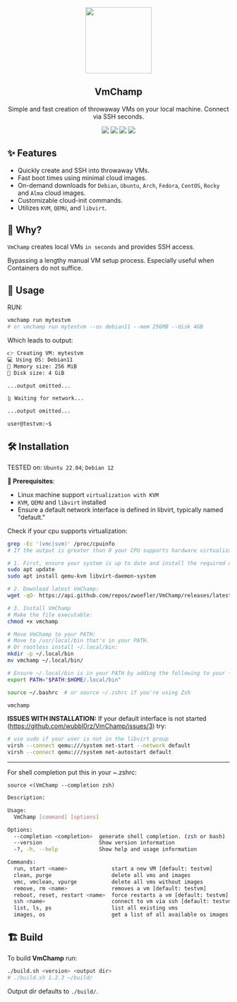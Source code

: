 <div align="center" width="100%">
    <img src="https://user-images.githubusercontent.com/30373916/227715640-22e0fa02-8f17-4fbd-a81d-4a010007972a.png" width="150" />
</div>

<div align="center" width="100%">
    <h2>VmChamp</h2>
    <p>Simple and fast creation of throwaway VMs on your local machine. Connect via SSH seconds.</p>
    <a target="_blank" href="https://github.com/zwoefler/VmChamp/actions"><img src="https://img.shields.io/github/actions/workflow/status/zwoefler/VmChamp/build.yml" /></a>
    <a target="_blank" href="https://github.com/wubbl0rz/VmChamp/stargazers"><img src="https://img.shields.io/github/stars/wubbl0rz/VmChamp" /></a>
    <a target="_blank" href="https://github.com/zwoefler/VmChamp/releases"><img src="https://img.shields.io/github/v/release/zwoefler/VmChamp?display_name=tag" /></a>
    <a target="_blank" href="https://github.com/zwoefler/VmChamp/commits/master"><img src="https://img.shields.io/github/last-commit/zwoefler/VmChamp" /></a>
</div>

## ✨ Features
- Quickly create and SSH into throwaway VMs.
- Fast boot times using minimal cloud images.
- On-demand downloads for `Debian`, `Ubuntu`, `Arch`, `Fedora`, `CentOS`, `Rocky` and `Alma` cloud images.
- Customizable cloud-init commands.
- Utilizes `KVM`, `QEMU`, and `libvirt`.

## 🤔 Why?
`VmChamp` creates local VMs `in seconds` and provides SSH access.

Bypassing a lengthy manual VM setup process.
Especially useful when Containers do not suffice.

## 🚀 Usage
RUN:
```BASH
vmchamp run mytestvm
# or vmchamp run mytestvm --os debian11 --mem 256MB --disk 4GB
```

Which leads to output:
```BASH
️👉 Creating VM: mytestvm
💻 Using OS: Debian11
📔 Memory size: 256 MiB
💽 Disk size: 4 GiB

...output omitted...

⣷ Waiting for network...

...output omitted...

user@testvm:~$
```


## 🛠️ Installation
TESTED on: `Ubuntu 22.04`; `Debian 12`

**🔧 Prerequisites**:
- Linux machine support `virtualization with KVM`
- `KVM`, `QEMU` and `libvirt` installed
- Ensure a default network interface is defined in libvirt, typically named "default."

Check if your cpu supports virtualization:
```BASH
grep -Ec '(vmc|svm)' /proc/cpuinfo
# If the output is greater than 0 your CPU supports hardware virtualization.
```

```BASH
# 1. First, ensure your system is up to date and install the required dependencies:
sudo apt update
sudo apt install qemu-kvm libvirt-daemon-system

# 2. Download latest VmChamp:
wget -qO- https://api.github.com/repos/zwoefler/VmChamp/releases/latest | grep "browser_download_url" | cut -d '"' -f 4 | wget -i - -O vmchamp

# 3. Install VmChamp
# Make the file executable:
chmod +x vmchamp

# Move VmChamp to your PATH:
# Move to /usr/local/bin that's in your PATH.
# Or rootless install ~/.local/bin:
mkdir -p ~/.local/bin
mv vmchamp ~/.local/bin/

# Ensure ~/.local/bin is in your PATH by adding the following to your ~/.bashrc or ~/.zshrc:
export PATH="$PATH:$HOME/.local/bin"

source ~/.bashrc  # or source ~/.zshrc if you're using Zsh

vmchamp
```

**ISSUES WITH INSTALLATION:**
If your default interface is not started (https://github.com/wubbl0rz/VmChamp/issues/3) try:

```BASH
# use sudo if your user is not in the libvirt group
virsh --connect qemu:///system net-start --network default
virsh --connect qemu:///system net-autostart default
```

---

For shell completion put this in your ~.zshrc:

```
source <(VmChamp --completion zsh)
```

```BASH
Description:

Usage:
  VmChamp [command] [options]

Options:
  --completion <completion>  generate shell completion. (zsh or bash)
  --version                  Show version information
  -?, -h, --help             Show help and usage information

Commands:
  run, start <name>              start a new VM [default: testvm]
  clean, purge                   delete all vms and images
  vmc, vmclean, vpurge           delete all vms without images
  remove, rm <name>              removes a vm [default: testvm]
  reboot, reset, restart <name>  force restarts a vm [default: testvm]
  ssh <name>                     connect to vm via ssh [default: testvm]
  list, ls, ps                   list all existing vms
  images, os                     get a list of all available os images
```

## 🏗️ Build

To build **VmChamp** run:

```BASH
./build.sh <version> <output dir>
# ./build.sh 1.2.3 ~/build/
```

Output dir defaults to `./build/`.